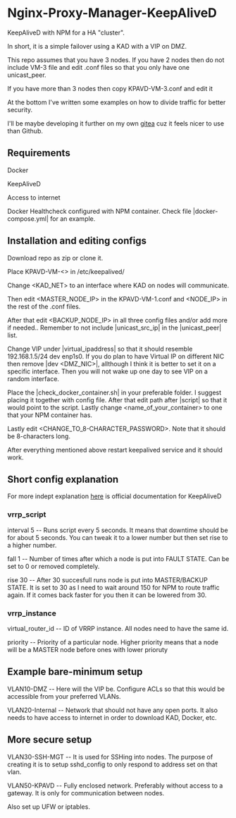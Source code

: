 # Nginx-Proxy-Manager-KeepAliveD
KeepAliveD with NPM for a HA "cluster".

In short, it is a simple failover using a KAD with a VIP on DMZ. 

This repo assumes that you have 3 nodes. If you have 2 nodes then do not include VM-3 file and edit .conf files so that you only have one unicast_peer. 

If you have more than 3 nodes then copy KPAVD-VM-3.conf and edit it 

At the bottom I've written some examples on how to divide traffic for better security.

I'll be maybe developing it further on my own [gitea](https://tea.shupogaki.org/YuruC3/NPM-KeepAliveD) cuz it feels nicer to use than Github.

## Requirements
Docker

KeepAliveD

Access to internet

Docker Healthcheck configured with NPM container. Check file |docker-compose.yml| for an example.


## Installation and editing configs

Download repo as zip or clone it. 

Place KPAVD-VM-<> in /etc/keepalived/

Change <KAD_NET> to an interface where KAD on nodes will communicate.

Then edit <MASTER_NODE_IP> in the KPAVD-VM-1.conf and <NODE_IP> in the rest of the .conf files. 

After that edit <BACKUP_NODE_IP> in all three config files and/or add more if needed.. Remember to not include |unicast_src_ip| in the |unicast_peer| list.

Change VIP under |virtual_ipaddress| so that it should resemble 192.168.1.5/24 dev enp1s0. If you do plan to have Virtual IP on different NIC then remove |dev <DMZ_NIC>|, allthough I think it is better to set it on a specific interface. Then you will not wake up one day to see VIP on a random interface.

Place the |check_docker_container.sh| in your preferable folder. I suggest placing it together with config file. After that edit path after |script| so that it would point to the script. Lastly change <name_of_your_container> to one that your NPM container has. 

Lastly edit <CHANGE_TO_8-CHARACTER_PASSWORD>. Note that it should be 8-characters long.

After everything mentioned above restart keepalived service and it should work.

## Short config explanation

For more indept explanation [here](https://www.keepalived.org/manpage.html) is official documentation for KeepAliveD

### vrrp_script

interval 5 -- Runs script every 5 seconds. It means that downtime should be for about 5 seconds. You can tweak it to a lower number but then set rise to a higher number.

fall 1 -- Number of times after which a node is put into FAULT STATE. Can be set to 0 or removed completely.

rise 30 -- After 30 succesfull runs node is put into MASTER/BACKUP STATE. It is set to 30 as I need to wait around 150 for NPM to route traffic again. If it comes back faster for you then it can be lowered from 30.

### vrrp_instance

virtual_router_id -- ID of VRRP instance. All nodes need to have the same id.

priority -- Priority of a particular node. Higher priority means that a node will be a MASTER node before ones with lower prioruty

## Example bare-minimum setup
VLAN10-DMZ -- Here will the VIP be. Configure ACLs so that this would be accessible from your preferred VLANs.

VLAN20-Internal -- Network that should not have any open ports. It also needs to have access to internet in order to download KAD, Docker, etc.

## More secure setup
VLAN30-SSH-MGT -- It is used for SSHing into nodes. The purpose of creating it is to setup sshd_config to only respond to address set on that vlan.

VLAN50-KPAVD -- Fully enclosed network. Preferably without access to a gateway. It is only for communication between nodes.

Also set up UFW or iptables.
